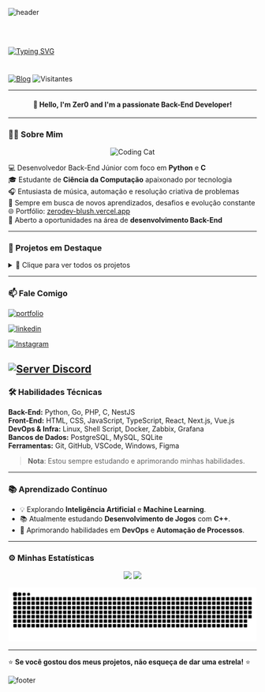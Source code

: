 ![header](https://capsule-render.vercel.app/api?type=wave&color=gradient&height=150&section=header)

<br><br>

[![Typing SVG](https://readme-typing-svg.demolab.com?font=Fira+Code&pause=1000&color=10762E&width=500&height=60&lines=Me+chamo+Matheus+Torres+ou+Zer0;Transformando+ideias+em+c%C3%B3digo;Sempre+aprendendo+e+inovando&fontSize=18)](https://git.io/typing-svg)

#

[![Blog](https://img.shields.io/static/v1?label=Blog&message=Zer0G0ld&color=7159c1&style=for-the-badge&logo=ghost)](https://abre.ai/zer0codeopen)
![Visitantes](https://komarev.com/ghpvc/?username=Zer0G0ld&color=green)

-----

<h4 align="center"> 
	👋 Hello, I'm Zer0 and I'm a passionate Back-End Developer!
</h4>

---

### 👨‍💻 Sobre Mim

<p align="center">
  <img src="https://media.giphy.com/media/JIX9t2j0ZTN9S/giphy.gif" width="150" alt="Coding Cat"/>
</p>

💻 Desenvolvedor Back-End Júnior com foco em **Python** e **C**  
🎓 Estudante de **Ciência da Computação** apaixonado por tecnologia  
🎧 Entusiasta de música, automação e resolução criativa de problemas  
🚀 Sempre em busca de novos aprendizados, desafios e evolução constante  
🌐 Portfólio: [zerodev-blush.vercel.app](https://zerodev-blush.vercel.app)  
💼 Aberto a oportunidades na área de **desenvolvimento Back-End**

---

### 🚀 Projetos em Destaque

<details>
  <summary>🔧 Clique para ver todos os projetos</summary>

<table>
  <tr>
    <td><strong><a href="https://github.com/Zer0G0ld/Zer0S">🧠 Zer0S</a></strong><br/>
      <img src="https://img.shields.io/badge/status-Em%20Desenvolvimento-yellow" />
      <img src="https://img.shields.io/badge/C%20%26%20Assembly-informational" /><br/>
      Sistema Operacional em C com bootloader e gerenciamento de memória.<br/>
      <em>Baixo nível, drivers e arquitetura própria.</em>
    </td>
  </tr>
  <tr>
    <td><strong><a href="https://github.com/Zer0G0ld/Zer0View">🖼️ Zer0View</a></strong><br/>
      <img src="https://img.shields.io/badge/status-Em%20Desenvolvimento-yellow" />
      <img src="https://img.shields.io/badge/Python%20(PyQt6)-blue" /><br/>
      Visualizador de imagens e vídeos com interface moderna.<br/>
      <em>Suporte a múltiplos formatos e design intuitivo.</em>
    </td>
  </tr>
  <tr>
    <td><strong><a href="https://github.com/Zer0G0ld/GerenciadorTarefas">📝 GerenciadorTarefas</a></strong><br/>
      <img src="https://img.shields.io/badge/status-Em%20Desenvolvimento-yellow" />
      <img src="https://img.shields.io/badge/Python-blue" /><br/>
      Gerenciador de tarefas com CRUD e interface PyQt6.<br/>
      <em>Produtividade e organização com estilo.</em>
    </td>
  </tr>
  <tr>
    <td><strong><a href="https://github.com/Zer0G0ld/Zero">🤖 Zero (Discord Bot)</a></strong><br/>
      <img src="https://img.shields.io/badge/status-Em%20Desenvolvimento-yellow" />
      <img src="https://img.shields.io/badge/Python-blue" /><br/>
      Bot para Discord com comandos, automações e APIs.<br/>
      <em>Versátil, modular e em constante evolução.</em>
    </td>
  </tr>
  <tr>
    <td><strong><a href="https://github.com/Zer0G0ld/zer0win-tweaks">⚙️ zer0win-tweaks</a></strong><br/>
      <img src="https://img.shields.io/badge/status-Em%20Desenvolvimento-yellow" />
      <img src="https://img.shields.io/badge/Batch%20PowerShell-grey" /><br/>
      Scripts para otimizar e personalizar o Windows.<br/>
      <em>Automação leve e eficaz para usuários avançados.</em>
    </td>
  </tr>
  <tr>
    <td><strong><a href="https://github.com/Zer0G0ld/zbx-t00lkit">📡 zbx-t00lkit</a></strong><br/>
      <img src="https://img.shields.io/badge/status-Em%20Desenvolvimento-yellow" />
      <img src="https://img.shields.io/badge/Shell%20Script-green" /><br/>
      Templates e utilitários para Zabbix.<br/>
      <em>Monitoramento facilitado para ambientes Linux.</em>
    </td>
  </tr>
  <tr>
    <td><strong><a href="https://github.com/Zer0G0ld/Painelzinho">📺 Painelzinho</a></strong><br/>
      <img src="https://img.shields.io/badge/status-Em%20Desenvolvimento-yellow" />
      <img src="https://img.shields.io/badge/C%20%7C%20Lua%20%7C%20JS-lightgrey" /><br/>
      Plugin animado para OBS Studio com estilo BR.<br/>
      <em>Leve, customizável e ideal para streamers.</em>
    </td>
  </tr>
</table>

</details>




---

### 📫 Fale Comigo

[![portfolio](https://img.shields.io/badge/Zer0.Dev-000?style=for-the-badge&logo=kalilinux&logoColor=white)](https://zerodev-blush.vercel.app/)

[![linkedin](https://img.shields.io/badge/linkedin-0A66C2?style=for-the-badge&logo=linkedin&logoColor=white)](www.linkedin.com/in/theuzer0)

[![Instagram](https://img.shields.io/badge/instagram-f58?style=for-the-badge&logo=instagram&logoColor=white)](https://www.instagram.com/cfxtech.br/)

[![Server Discord](https://img.shields.io/badge/Server.Discord-7289da?style=for-the-badge&logo=discord&logoColor=white)](https://discord.gg/vmhzM6adMQ)
---

### 🛠️ Habilidades Técnicas

**Back-End:** Python, Go, PHP, C, NestJS  
**Front-End:** HTML, CSS, JavaScript, TypeScript, React, Next.js, Vue.js  
**DevOps & Infra:** Linux, Shell Script, Docker, Zabbix, Grafana  
**Bancos de Dados:** PostgreSQL, MySQL, SQLite  
**Ferramentas:** Git, GitHub, VSCode, Windows, Figma

> **Nota**: Estou sempre estudando e aprimorando minhas habilidades.

---

### 📚 Aprendizado Contínuo

- 💡 Explorando **Inteligência Artificial** e **Machine Learning**.  
- 📚 Atualmente estudando **Desenvolvimento de Jogos** com **C++**.  
- 🚀 Aprimorando habilidades em **DevOps** e **Automação de Processos**.

---

### ⚙️ Minhas Estatísticas

<div align="center">
  <img height="180em" src="https://github-readme-stats.vercel.app/api?username=Zer0G0ld&show_icons=true&theme=dark&include_all_commits=true&count_private=true"/>
  <img height="180em" src="https://github-readme-stats.vercel.app/api/top-langs/?username=Zer0G0ld&layout=compact&langs_count=7&theme=dark"/>
</div>

![Snake](https://raw.githubusercontent.com/ThaTiemsz/ThaTiemsz/output/snake.svg)

---

⭐ **Se você gostou dos meus projetos, não esqueça de dar uma estrela!** ⭐

![footer](https://capsule-render.vercel.app/api?type=wave&color=gradient&height=150&section=footer&text=%20%20&fontSize=20)

